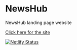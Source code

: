 # NewsHub
NewsHub landing page website

[Click here for the site](https://n3wshub.netlify.app/)

[![Netlify Status](https://api.netlify.com/api/v1/badges/1b6056e4-b218-42b7-8216-4f950dffbdcf/deploy-status)](https://app.netlify.com/sites/n3wshub/deploys)

